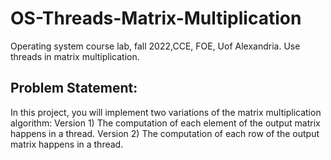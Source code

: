 # OS-Threads-Matrix-Multiplication
Operating system course lab, fall 2022,CCE, FOE, Uof Alexandria.
Use threads in matrix multiplication.

## Problem Statement:
In this project, you will implement two variations of the matrix multiplication algorithm:
Version 1) The computation of each element of the output matrix happens in a thread.
Version 2) The computation of each row of the output matrix happens in a thread.
